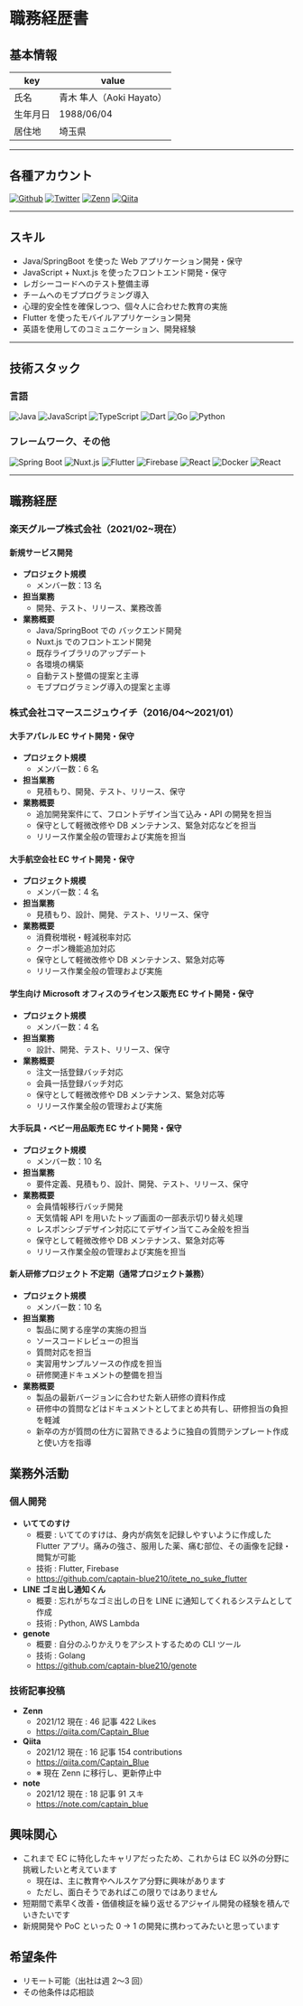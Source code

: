# 職務経歴書

## 基本情報

| key      | value                    |
| -------- | ------------------------ |
| 氏名     | 青木 隼人（Aoki Hayato） |
| 生年月日 | 1988/06/04               |
| 居住地   | 埼玉県                   |

---


## 各種アカウント
<p>
  <a href="https://github.com/captain-blue210" target="_blank"
    ><img
      alt="Github"
      src="https://img.shields.io/badge/captain--blue210-%23181717.svg?style=flat-square&logo=github&logoColor=white"
  /></a>
  <a href="https://twitter.com/captain_blue210" target="_blank"
    ><img
      alt="Twitter"
      src="https://img.shields.io/badge/@captain__blue210-%231DA1F2.svg?style=flat-square&logo=twitter&logoColor=white"
  /></a>
  <a href="https://zenn.dev/captain_blue" target="_blank"
    ><img
      alt="Zenn"
      src="https://img.shields.io/badge/@captain__blue210-3EA8FF.svg?&style=flat-square&logo=Zenn&logoColor=white"
  /></a>
  <a href="https://qiita.com/Captain_Blue" target="_blank"
    ><img
      alt="Qiita"
      src="https://img.shields.io/badge/@Captain_Blue-%2355c500.svg?style=flat-square&logo=qiita&logoColor=white"
  /></a>
</p>


---

## スキル

- Java/SpringBoot を使った Web アプリケーション開発・保守
- JavaScript + Nuxt.js を使ったフロントエンド開発・保守
- レガシーコードへのテスト整備主導
- チームへのモブプログラミング導入
- 心理的安全性を確保しつつ、個々人に合わせた教育の実施
- Flutter を使ったモバイルアプリケーション開発
- 英語を使用してのコミュニケーション、開発経験

---

## 技術スタック

### 言語
<p>
  <img
    alt="Java"
    src="https://img.shields.io/badge/Java-ED8B00.svg?style=flat-square&logo=java&logoColor=white"
  />
  <img
    alt="JavaScript"
    src="https://img.shields.io/badge/JavaScript-%23F7DF1E.svg?style=flat-square&logo=javascript&logoColor=white"
  />
  <img
    alt="TypeScript"
    src="https://img.shields.io/badge/TypeScript-007ACC.svg?style=flat-square&logo=typescript&logoColor=white"
  />
  <img
    alt="Dart"
    src="https://img.shields.io/badge/Dart-%230175C2.svg?style=flat-square&logo=dart&logoColor=white"
  />
  <img
    alt="Go"
    src="https://img.shields.io/badge/Go-00ADD8.svg?style=flat-square&logo=go&logoColor=white"
  />
  <img
    alt="Python"
    src="https://img.shields.io/badge/Python-3776AB?style=flat-square&logo=python&logoColor=white"
  />
</p>

### フレームワーク、その他
<p>
  <img
    alt="Spring Boot"
    src="https://img.shields.io/badge/Spring%20Boot-6DB33F.svg?style=flat-square&logo=spring-boot&logoColor=white"
  />
  <img
    alt="Nuxt.js"
    src="https://img.shields.io/badge/Nuxt.js-00C58E.svg?style=flat-square&logo=nuxtdotjs&logoColor=white"
  />
  <img
    alt="Flutter"
    src="https://img.shields.io/badge/Flutter-02569B.svg?style=flat-square&logo=flutter&logoColor=white"
  />
  <img
    alt="Firebase"
    src="https://img.shields.io/badge/Firebase-ffca28.svg?style=flat-square&logo=firebase&logoColor=white"
  />
  <img
    alt="React"
    src="https://img.shields.io/badge/React-45b8d8.svg?style=flat-square&logo=react&logoColor=white"
  />
  <img
    alt="Docker"
    src="https://img.shields.io/badge/Docker-2CA5E0.svg?style=flat-square&logo=docker&logoColor=white"
  />
  <img
    alt="React"
    src="https://img.shields.io/badge/kubernetes-326ce5.svg?style=flat-square&logo=kubernetes&logoColor=white"
  />
</p>

---

## 職務経歴

### 楽天グループ株式会社（2021/02~現在）

#### 新規サービス開発

- **プロジェクト規模**
  - メンバー数：13 名
- **担当業務**
  - 開発、テスト、リリース、業務改善
- **業務概要**
  - Java/SpringBoot での バックエンド開発
  - Nuxt.js でのフロントエンド開発
  - 既存ライブラリのアップデート
  - 各環境の構築
  - 自動テスト整備の提案と主導
  - モブプログラミング導入の提案と主導

### 株式会社コマースニジュウイチ（2016/04〜2021/01）

#### 大手アパレル EC サイト開発・保守

- **プロジェクト規模**
  - メンバー数：6 名
- **担当業務**
  - 見積もり、開発、テスト、リリース、保守
- **業務概要**
  - 追加開発案件にて、フロントデザイン当て込み・API の開発を担当
  - 保守として軽微改修や DB メンテナンス、緊急対応などを担当
  - リリース作業全般の管理および実施を担当

#### 大手航空会社 EC サイト開発・保守

- **プロジェクト規模**
  - メンバー数：4 名
- **担当業務**
  - 見積もり、設計、開発、テスト、リリース、保守
- **業務概要**
  - 消費税増税・軽減税率対応
  - クーポン機能追加対応
  - 保守として軽微改修や DB メンテナンス、緊急対応等
  - リリース作業全般の管理および実施

#### 学生向け Microsoft オフィスのライセンス販売 EC サイト開発・保守

- **プロジェクト規模**
  - メンバー数：4 名
- **担当業務**
  - 設計、開発、テスト、リリース、保守
- **業務概要**
  - 注文一括登録バッチ対応
  - 会員一括登録バッチ対応
  - 保守として軽微改修や DB メンテナンス、緊急対応等
  - リリース作業全般の管理および実施

#### 大手玩具・ベビー用品販売 EC サイト開発・保守

- **プロジェクト規模**
  - メンバー数：10 名
- **担当業務**
  - 要件定義、見積もり、設計、開発、テスト、リリース、保守
- **業務概要**
  - 会員情報移行バッチ開発
  - 天気情報 API を用いたトップ画面の一部表示切り替え処理
  - レスポンシブデザイン対応にてデザイン当てこみ全般を担当
  - 保守として軽微改修や DB メンテナンス、緊急対応等
  - リリース作業全般の管理および実施を担当

#### 新人研修プロジェクト 不定期（通常プロジェクト兼務）

- **プロジェクト規模**
  - メンバー数：10 名
- **担当業務**
  - 製品に関する座学の実施の担当
  - ソースコードレビューの担当
  - 質問対応を担当
  - 実習用サンプルソースの作成を担当
  - 研修関連ドキュメントの整備を担当
- **業務概要**
  - 製品の最新バージョンに合わせた新人研修の資料作成
  - 研修中の質問などはドキュメントとしてまとめ共有し、研修担当の負担を軽減
  - 新卒の方が質問の仕方に習熟できるように独自の質問テンプレート作成と使い方を指導

## 業務外活動

### 個人開発

- **いててのすけ**
  - 概要 : いててのすけは、身内が病気を記録しやすいように作成した Flutter アプリ。痛みの強さ、服用した薬、痛む部位、その画像を記録・閲覧が可能
  - 技術 : Flutter, Firebase
  - https://github.com/captain-blue210/itete_no_suke_flutter
- **LINE ゴミ出し通知くん**
  - 概要 : 忘れがちなゴミ出しの日を LINE に通知してくれるシステムとして作成
  - 技術 : Python, AWS Lambda
- **genote**
  - 概要 : 自分のふりかえりをアシストするための CLI ツール
  - 技術 : Golang
  - https://github.com/captain-blue210/genote

### 技術記事投稿

- **Zenn**
  - 2021/12 現在 : 46 記事 422 Likes
  - https://qiita.com/Captain_Blue
- **Qiita**
  - 2021/12 現在 : 16 記事 154 contributions
  - https://qiita.com/Captain_Blue
  - ※ 現在 Zenn に移行し、更新停止中
- **note**
  - 2021/12 現在 : 18 記事 91 スキ
  - https://note.com/captain_blue

## 興味関心

- これまで EC に特化したキャリアだったため、これからは EC 以外の分野に挑戦したいと考えています
  - 現在は、主に教育やヘルスケア分野に興味があります
  - ただし、面白そうであればこの限りではありません
- 短期間で素早く改善・価値検証を繰り返せるアジャイル開発の経験を積んでいきたいです
- 新規開発や PoC といった 0 → 1 の開発に携わってみたいと思っています

## 希望条件
- リモート可能（出社は週 2〜3 回）
- その他条件は応相談
